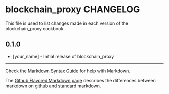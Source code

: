 blockchain_proxy CHANGELOG
==========================

This file is used to list changes made in each version of the blockchain_proxy cookbook.

0.1.0
-----
- [your_name] - Initial release of blockchain_proxy

- - -
Check the [Markdown Syntax Guide](http://daringfireball.net/projects/markdown/syntax) for help with Markdown.

The [Github Flavored Markdown page](http://github.github.com/github-flavored-markdown/) describes the differences between markdown on github and standard markdown.
